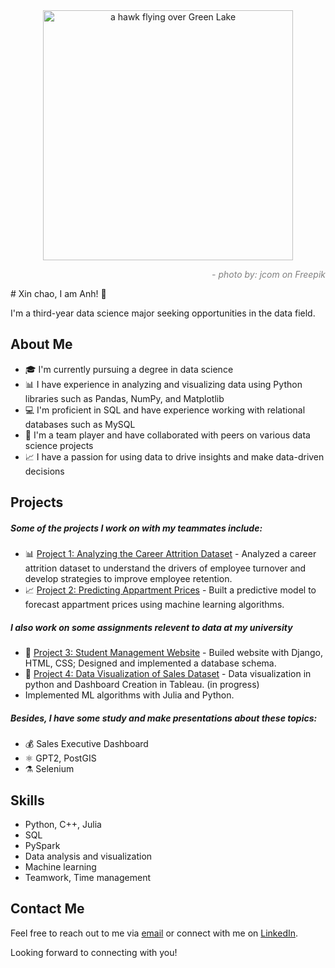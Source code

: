 <div id="header" align="center">
<img alt="a hawk flying over Green Lake"  title="a title" alt="Alt text" src="https://img.freepik.com/free-vector/freelancer-working-laptop-her-house_1150-35054.jpg?w=740&t=st=1682651953~exp=1682652553~hmac=15fd6d91a7a6e3fcd3f9cb0d47d262a305a2adbf748f337946b98cdbad2b9168"width="400">
</div>
<div id="header" align="right" style="font-style: italic; color:gray">
<p>- photo by: jcom on Freepik</p>
</div>
# Xin chao, I am Anh! 👋

I'm a third-year data science major seeking opportunities in the data field.

## About Me

- 🎓 I'm currently pursuing a degree in data science
- 📊 I have experience in analyzing and visualizing data using Python libraries such as Pandas, NumPy, and Matplotlib
- 💻 I'm proficient in SQL and have experience working with relational databases such as MySQL
- 🤝 I'm a team player and have collaborated with peers on various data science projects
- 📈 I have a passion for using data to drive insights and make data-driven decisions

## Projects

##### Some of the projects I work on with my teammates include:
- 📊 [Project 1: Analyzing the Career Attrition Dataset](https://github.com/DataVisualizationGroup22/DataVisualization_Lab01) - Analyzed a career attrition dataset to understand the drivers of employee turnover and develop strategies to improve employee retention.
- 📈 [Project 2: Predicting Appartment Prices](https://github.com/VTaPo/NMKHDL_Project_Gr10) - Built a predictive model to forecast appartment prices using machine learning algorithms.

##### I also work on some assignments relevent to data at my university
- 📑 [Project 3: Student Management Website](https://github.com/ngoxuanchien/QuanLyHocSinh) - Builed website with Django, HTML, CSS; Designed and implemented a database schema.
- 📑 [Project 4: Data Visualization of Sales Dataset](https://github.com/ngoxuanchien/QuanLyHocSinh) - Data visualization in python and Dashboard Creation in Tableau. (in progress)
- Implemented ML algorithms with Julia and Python.

##### Besides, I have some study and make presentations about these topics:
- 💰 Sales Executive Dashboard
- ⚛ GPT2, PostGIS
- ⚗️ Selenium

## Skills

- Python, C++, Julia
- SQL
- PySpark
- Data analysis and visualization
- Machine learning
- Teamwork, Time management

## Contact Me

Feel free to reach out to me via [email](mailto:anhtran20.dng@domain.com) or connect with me on [LinkedIn](https://www.linkedin.com/in/anhtran20/).

Looking forward to connecting with you!
